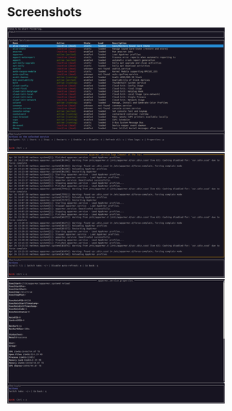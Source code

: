 # Screenshots

![screenshot_list](../assets/screenshot_list.png)
![screenshot_log](../assets/screenshot_log.png)
![screenshot_properties](../assets/screenshot_properties.png)
